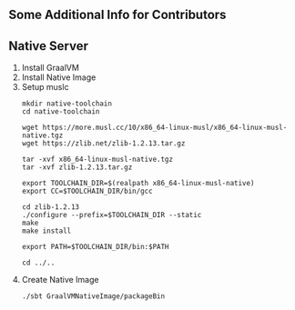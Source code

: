 Some Additional Info for Contributors
-------------------------------------

## Native Server

1. Install GraalVM
2. Install Native Image
3. Setup muslc
    ```
    mkdir native-toolchain
    cd native-toolchain
    
    wget https://more.musl.cc/10/x86_64-linux-musl/x86_64-linux-musl-native.tgz
    wget https://zlib.net/zlib-1.2.13.tar.gz
    
    tar -xvf x86_64-linux-musl-native.tgz
    tar -xvf zlib-1.2.13.tar.gz
    
    export TOOLCHAIN_DIR=$(realpath x86_64-linux-musl-native)
    export CC=$TOOLCHAIN_DIR/bin/gcc
    
    cd zlib-1.2.13
    ./configure --prefix=$TOOLCHAIN_DIR --static
    make
    make install
    
    export PATH=$TOOLCHAIN_DIR/bin:$PATH
    
    cd ../..
    ```
4. Create Native Image
    ```
    ./sbt GraalVMNativeImage/packageBin
    ```